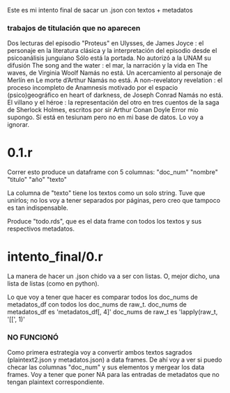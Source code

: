 Este es mi intento final de sacar un .json con textos + metadatos

### trabajos de titulación que no aparecen ###
Dos lecturas del episodio "Proteus" en Ulysses, de James Joyce : el personaje en la literatura clásica y la interpretación del episodio desde el psicoanálisis junguiano
    Sólo está la portada. No autorizó a la UNAM su difusión
The song and the water : el mar, la narración y la vida en The waves, de Virginia Woolf
    Namás no está.
Un acercamiento al personaje de Merlín en Le morte d&rsquo;Arthur
    Namás no está.
A non-revelatory revelation : el proceso incompleto de Anamnesis motivado por el espacio (psico)geográfico en heart of darkness, de Joseph Conrad
    Namás no está.
El villano y el héroe : la representación del otro en tres cuentos de la saga de Sherlock Holmes, escritos por sir Arthur Conan Doyle
    Error mío supongo. Sí está en tesiunam pero no en mi base de datos. Lo voy a ignorar.

# 0.1.r
Correr esto produce un dataframe con 5 columnas:
"doc_num"  "nombre"  "titulo"  "año"  "texto"

La columna de "texto" tiene los textos como un solo string. Tuve que unirlos;
no los voy a tener separados por páginas, pero creo que tampoco es tan
indispensable.

Produce "todo.rds", que es el data frame con todos los textos y sus respectivos
metadatos.



# intento_final/0.r
La manera de hacer un .json chido va a ser con listas. O, mejor dicho, una
lista de listas (como en python).

Lo que voy a tener que hacer es comparar todos los doc_nums de metadatos_df
con todos los doc_nums de raw_t.
    doc_nums de metadatos_df es     'metadatos_df[, 4]'
    doc_nums de raw_t es            'lapply(raw_t, '[[', 1)'


### NO FUNCIONÓ ###
Como primera estrategia voy a convertir ambos textos sagrados (plaintext2.json
y metadatos.json) a data frames. De ahí voy a ver si puedo checar las columnas
"doc_num" y sus elementos y mergear los data frames. Voy a tener que poner NA
para las entradas de metadatos que no tengan plaintext correspondiente.